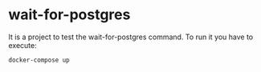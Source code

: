 # wait-for-postgres

It is a project to test the wait-for-postgres command. To run it you have to execute:

    docker-compose up
